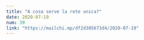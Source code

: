 ```yaml
---
title: "A cosa serve la rete unica?"
date: 2020-07-19
num: 39
link: "https://mailchi.mp/df2d305673d4/2020-07-19"
---
```

